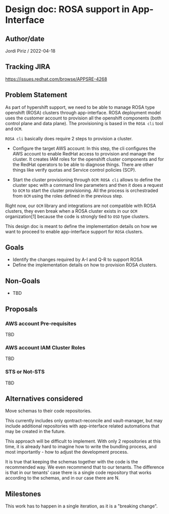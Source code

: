 # Design doc: ROSA support in App-Interface

## Author/date

Jordi Piriz / 2022-04-18

## Tracking JIRA

https://issues.redhat.com/browse/APPSRE-4268

## Problem Statement

As part of hypershift support, we need to be able to manage ROSA type openshift (ROSA) clusters through app-interface. ROSA deployment model uses the customer account to provision all the openshift components (both control plane and data plane). The provisioning is based in the `ROSA cli` tool and `OCM`.

`ROSA cli` basically does require 2 steps to provision a cluster.

- Configure the target AWS account: In this step, the cli configures the AWS account to enable RedHat access to provision and manage the cluster. It creates IAM roles for the openshift cluster components and for the RedHat operators to be able to diagnose things. There are other things like verify quotas and Service control policies (SCP).

- Start the cluster provisioning through `OCM`: `ROSA cli` allows to define the cluster spec with a command line parameters and then it does a request to `OCM` to start the cluster provisioning. All the process is orchestraded from `OCM` using the roles defined in the previous step.

Right now, our `OCM` library and integrations are not compatible with ROSA clusters, they even break when a ROSA cluster exists in our `OCM` organization[1] because the code is strongly tied to `OSD` type clusters.

This design doc is meant to define the implementation details on how we want to proceed to enable app-interface support for `ROSA` clusters.

## Goals

- Identify the changes required by A-I and Q-R to support ROSA
- Define the implementation details on how to provision ROSA clusters.

## Non-Goals

- TBD

## Proposals

### AWS account Pre-requisites

TBD

### AWS account IAM Cluster Roles

TBD

### STS or Not-STS

TBD

## Alternatives considered

Move schemas to their code repositories.

This currently includes only qontract-reconcile and vault-manager, but may include additional repositories with app-interface related automations that may be created in the future.

This approach will be difficult to implement. With only 2 repositories at this time, it is already hard to imagine how to write the bundling process, and most importantly - how to adjust the development process.

It is true that keeping the schemas together with the code is the recommended way. We even recommend that to our tenants. The difference is that in our tenants' case there is a single code repository that works according to the schemas, and in our case there are N.

## Milestones

This work has to happen in a single iteration, as it is a "breaking change".
